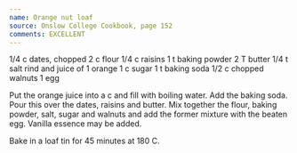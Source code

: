 ```yaml
---
name: Orange nut loaf
source: Onslow College Cookbook, page 152
comments: EXCELLENT
---
```


1/4 c dates, chopped
2 c flour
1/4 c raisins
1 t baking powder
2 T butter
1/4 t salt
rind and juice of 1 orange
1 c sugar
1 t baking soda
1/2 c chopped walnuts
1 egg

Put the orange juice into a c and fill with boiling water.  Add the baking soda.  Pour this over the dates, raisins and butter. Mix together the flour, baking powder, salt, sugar and walnuts and add the former mixture with the beaten egg.  Vanilla essence may be added. 

Bake in a loaf tin for 45 minutes at 180 C.

